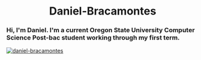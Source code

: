 <h1 align="center">Daniel-Bracamontes</h1>
<h3 align'"center">Hi, I'm Daniel. I'm a current Oregon State University Computer Science Post-bac student working through my first term.</h3>

<p align="left"> <a href="https://github.com/ryo-ma/github-profile-trophy"><img src="https://github-profile-trophy.vercel.app/?username=Dedzed101&theme=onedark" alt="daniel-bracamontes" /></a> </p>
